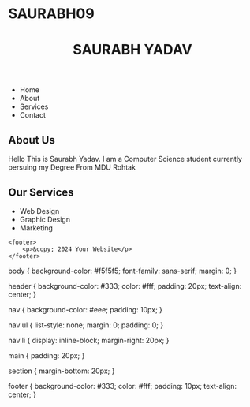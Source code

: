 # SAURABH09
<!DOCTYPE html>
<html lang="en">
<head>
    <meta charset="UTF-8">
    <meta name="viewport" content="width=device-width, initial-scale=1.0">
    <title>Saurabh Yadav</title>
    <link rel="stylesheet" href="style.css">

</head>
<body>
    <header>
    <h1>SAURABH YADAV</h1>
</header>
<nav>
    <ul>
        <li><a herf="#">Home</a></li>
        <li><a herf="#">About</a></li>
        <li><a herf="#">Services</a></li>
        <li><a herf="#">Contact</a></li>
    </ul>
</nav>
<main>
    <section>
        <h2>About Us</h2>
        <p>Hello This is Saurabh Yadav. I am a Computer Science student currently persuing my Degree From MDU Rohtak</p>
    </section>
    <h2>Our Services</h2>
            <ul>
                <li>Web Design</li>
                <li>Graphic Design</li>
                <li>Marketing</li>
            </ul>
        </section>
    </main>

    <footer>
        <p>&copy; 2024 Your Website</p>
    </footer>
</body>
</html>
body {
    background-color: #f5f5f5;
    font-family: sans-serif;
    margin: 0;
}

header {
    background-color: #333;
    color: #fff;
    padding: 20px;
    text-align: center;
}

nav {
    background-color: #eee;
    padding: 10px;
}

nav ul {
    list-style: none;
    margin: 0;
    padding: 0;
}

nav li {
    display: inline-block;
    margin-right: 20px;
}

main {
    padding: 20px;
}

section {
    margin-bottom: 20px;
}

footer {
    background-color: #333;
    color: #fff;
    padding: 10px;
    text-align: center;
}

